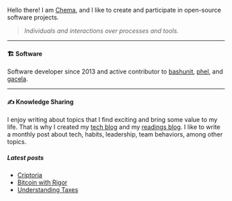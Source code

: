 Hello there! I am 
<span title="Why? {Che: Jose, ma: Maria}">
<a target="_blank" href="https://chemaclass.com/">Chema</a></span>, 
and I like to create and participate in open-source software projects.

> _Individuals and interactions over processes and tools._

---

#### 🏗 Software

Software developer since 2013 and active contributor to 
<span title="A simple testing library for bash scripts"><a target="_blank" href="https://bashunit.typeddevs.com/">bashunit</a></span>,
<span title="A Functional Programming language that transpiles to PHP"><a target="_blank" href="https://phel-lang.org">phel</a></span>,
and <span title="A library that helps you build modular PHP applications"><a target="_blank" href="https://gacela-project.com/">gacela</a></span>.

---

#### ✍️ Knowledge Sharing

I enjoy writing about topics that I find exciting and bring some value to my life. 
That is why I created my [tech blog](https://chemaclass.es/blog/) and my [readings blog](https://chemaclass.es/readings/). 
I like to write a monthly post about tech, habits, leadership, team behaviors, among other topics.

##### Latest posts

<!-- BLOG-POST-LIST:START -->
- [Criptoria](https://chemaclass.com/readings/criptoria/)
- [Bitcoin with Rigor](https://chemaclass.com/readings/bitcoin-with-rigor/)
- [Understanding Taxes](https://chemaclass.com/blog/understanding-taxes/)
<!-- BLOG-POST-LIST:END -->
